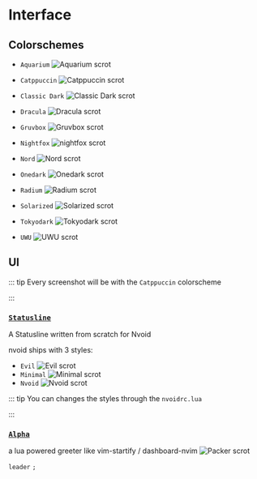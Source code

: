 # Interface

## Colorschemes

- `Aquarium`
  <img :src="$withBase('/assets/themes/aquarium.png')" alt="Aquarium scrot">

- `Catppuccin`
  <img :src="$withBase('/assets/themes/catppuccin.png')" alt="Catppuccin scrot">

- `Classic Dark`
  <img :src="$withBase('/assets/themes/classic_dark.png')" alt="Classic Dark scrot">

- `Dracula`
  <img :src="$withBase('/assets/themes/dracula.png')" alt="Dracula scrot">

- `Gruvbox`
  <img :src="$withBase('/assets/themes/gruvbox.png')" alt="Gruvbox scrot">

- `Nightfox`
  <img :src="$withBase('/assets/themes/nightfox.png')" alt="nightfox scrot">

- `Nord`
  <img :src="$withBase('/assets/themes/nord.png')" alt="Nord scrot">

- `Onedark`
  <img :src="$withBase('/assets/themes/onedark.png')" alt="Onedark scrot">

- `Radium`
  <img :src="$withBase('/assets/themes/radium.png')" alt="Radium scrot">

- `Solarized`
  <img :src="$withBase('/assets/themes/solarized.png')" alt="Solarized scrot">

- `Tokyodark`
  <img :src="$withBase('/assets/themes/tokyodark.png')" alt="Tokyodark scrot">

- `UWU`
  <img :src="$withBase('/assets/themes/uwu.png')" alt="UWU scrot">


## UI
::: tip Every screenshot will be with the `Catppuccin` colorscheme 

:::

### [`Statusline`](https://github.com/nvoid-lua/nvoid/tree/main/lua/nvoid/ui/statusline)

A Statusline written from scratch for Nvoid

nvoid ships with 3 styles:

- `Evil`
  <img :src="$withBase('/assets/statuslines/evil.png')" alt="Evil scrot">
- `Minimal`
  <img :src="$withBase('/assets/statuslines/minimal.png')" alt="Minimal scrot">
- `Nvoid`
  <img :src="$withBase('/assets/statuslines/nvoid.png')" alt="Nvoid scrot">

::: tip You can changes the styles through the `nvoidrc.lua`

:::


### [`Alpha`](https://github.com/goolord/alpha-nvim/)

a lua powered greeter like vim-startify / dashboard-nvim
<img :src="$withBase('/assets/alpha.png')" alt="Packer scrot">

`leader` `;`

